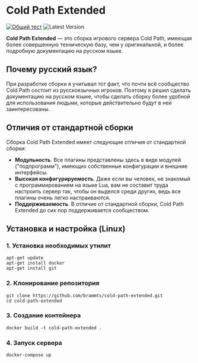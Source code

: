 # Cold Path Extended
[![Общий тест](https://github.com/brammts/cold-path-extended/actions/workflows/global_test.yml/badge.svg)](https://github.com/brammts/cold-path-extended/actions/workflows/global_test.yml) 
![Latest Version](https://img.shields.io/github/v/tag/brammts/cold-path-extended?sort=semver&label=version)

**Cold Path Extended** — это сборка игрового сервера Cold Path, имеющая более совершенную техническую базу, чем у оригинальной, и более подробную документацию на русском языке.

## Почему русский язык?
При разработке сборки я учитывал тот факт, что почти всё сообщество Cold  Path состоит из русскоязычных игроков. Поэтому я решил сделать  документацию на русском языке, чтобы сделать сборку более удобной для использования людьми, которые действительно будут в ней заинтересованы.

## Отличия от стандартной сборки
Сборка Cold Path Extended имеет следующие отличия от стандартной сборки:
- **Модульность**. Все плагины представлены здесь в виде модулей ("подпрограмм"), имеющих  собственные конфигурации и внешние интерфейсы.
- **Высокая конфигурируемость**. Даже если вы человек, не знакомый с программированием на языке Lua, вам не составит труда настроить сервер так, чтобы он выделся среди других, ведь все плагины очень легко настраиваются.
- **Поддерживаемость**. В отличие от стандартной сборки, Cold Path Extended до сих пор поддерживается сообществом.


## Установка и настройка (Linux)
### 1. Установка необходимых утилит
```
apt-get update
apt-get install docker
apt-get install git
```
### 2. Клонирование репозитория
```
git clone https://github.com/brammts/cold-path-extended.git
cd cold-path-extended
```
### 3. Создание контейнера
```
docker build -t cold-path-extended .
```
### 4. Запуск сервера
```
docker-compose up
```